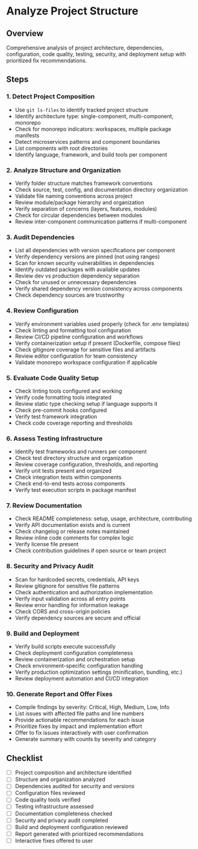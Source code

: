 # Analyze Project Structure

## Overview
Comprehensive analysis of project architecture, dependencies, configuration, code quality, testing, security, and deployment setup with prioritized fix recommendations.

## Steps

### 1. Detect Project Composition
- Use `git ls-files` to identify tracked project structure
- Identify architecture type: single-component, multi-component, monorepo
- Check for monorepo indicators: workspaces, multiple package manifests
- Detect microservices patterns and component boundaries
- List components with root directories
- Identify language, framework, and build tools per component

### 2. Analyze Structure and Organization
- Verify folder structure matches framework conventions
- Check source, test, config, and documentation directory organization
- Validate file naming conventions across project
- Review module/package hierarchy and organization
- Verify separation of concerns (layers, features, modules)
- Check for circular dependencies between modules
- Review inter-component communication patterns if multi-component

### 3. Audit Dependencies
- List all dependencies with version specifications per component
- Verify dependency versions are pinned (not using ranges)
- Scan for known security vulnerabilities in dependencies
- Identify outdated packages with available updates
- Review dev vs production dependency separation
- Check for unused or unnecessary dependencies
- Verify shared dependency version consistency across components
- Check dependency sources are trustworthy

### 4. Review Configuration
- Verify environment variables used properly (check for .env templates)
- Check linting and formatting tool configuration
- Review CI/CD pipeline configuration and workflows
- Verify containerization setup if present (Dockerfile, compose files)
- Check gitignore coverage for sensitive files and artifacts
- Review editor configuration for team consistency
- Validate monorepo workspace configuration if applicable

### 5. Evaluate Code Quality Setup
- Check linting tools configured and working
- Verify code formatting tools integrated
- Review static type checking setup if language supports it
- Check pre-commit hooks configured
- Verify test framework integration
- Check code coverage reporting and thresholds

### 6. Assess Testing Infrastructure
- Identify test frameworks and runners per component
- Check test directory structure and organization
- Review coverage configuration, thresholds, and reporting
- Verify unit tests present and organized
- Check integration tests within components
- Check end-to-end tests across components
- Verify test execution scripts in package manifest

### 7. Review Documentation
- Check README completeness: setup, usage, architecture, contributing
- Verify API documentation exists and is current
- Check changelog or release notes maintained
- Review inline code comments for complex logic
- Verify license file present
- Check contribution guidelines if open source or team project

### 8. Security and Privacy Audit
- Scan for hardcoded secrets, credentials, API keys
- Review gitignore for sensitive file patterns
- Check authentication and authorization implementation
- Verify input validation across all entry points
- Review error handling for information leakage
- Check CORS and cross-origin policies
- Verify dependency sources are secure and official

### 9. Build and Deployment
- Verify build scripts execute successfully
- Check deployment configuration completeness
- Review containerization and orchestration setup
- Check environment-specific configuration handling
- Verify production optimization settings (minification, bundling, etc.)
- Review deployment automation and CI/CD integration

### 10. Generate Report and Offer Fixes
- Compile findings by severity: Critical, High, Medium, Low, Info
- List issues with affected file paths and line numbers
- Provide actionable recommendations for each issue
- Prioritize fixes by impact and implementation effort
- Offer to fix issues interactively with user confirmation
- Generate summary with counts by severity and category

## Checklist
- [ ] Project composition and architecture identified
- [ ] Structure and organization analyzed
- [ ] Dependencies audited for security and versions
- [ ] Configuration files reviewed
- [ ] Code quality tools verified
- [ ] Testing infrastructure assessed
- [ ] Documentation completeness checked
- [ ] Security and privacy audit completed
- [ ] Build and deployment configuration reviewed
- [ ] Report generated with prioritized recommendations
- [ ] Interactive fixes offered to user
